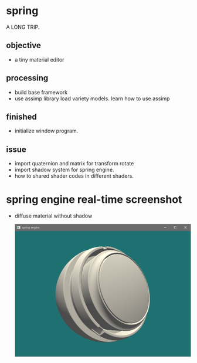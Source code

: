 
# spring

A LONG TRIP.

## objective

- a tiny material editor

## processing

- build base framework 
- use assimp library load variety models. learn how to use assimp

## finished 

- initialize window program.

## issue

- import quaternion and matrix for transform rotate
- import shadow system for spring engine.
- how to shared shader codes in different shaders.

# spring engine real-time screenshot

-   diffuse material without shadow
    
    ![diffuse](/screenshot/spring%20engine%20realtime%20screenshot_01.PNG)
